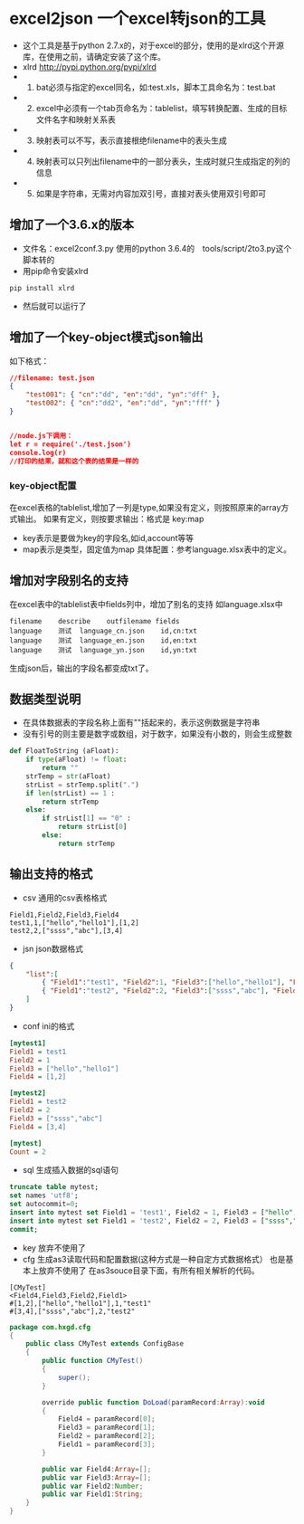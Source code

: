 # excel2json 一个excel转json的工具
- 这个工具是基于python 2.7.x的，对于excel的部分，使用的是xlrd这个开源库，在使用之前，请确定安装了这个库。
- xlrd http://pypi.python.org/pypi/xlrd
- 1. bat必须与指定的excel同名，如:test.xls，脚本工具命名为：test.bat
- 2. excel中必须有一个tab页命名为：tablelist，填写转换配置、生成的目标文件名字和映射关系表
- 3. 映射表可以不写，表示直接根绝filename中的表头生成
- 4. 映射表可以只列出filename中的一部分表头，生成时就只生成指定的列的信息
- 5. 如果是字符串，无需对内容加双引号，直接对表头使用双引号即可

## 增加了一个3.6.x的版本
- 文件名：excel2conf.3.py 使用的python 3.6.4的　tools/script/2to3.py这个脚本转的
- 用pip命令安装xlrd  
```dos
pip install xlrd
```
- 然后就可以运行了

## 增加了一个key-object模式json输出
如下格式：
```json
//filename: test.json
{
	"test001": { "cn":"dd", "en":"dd", "yn":"dff" },
	"test002": { "cn":"dd2", "en":"dd", "yn":"fff" }
}


//node.js下调用：
let r = require('./test.json')
console.log(r)
//打印的结果，就和这个表的结果是一样的

```

### key-object配置
在excel表格的tablelist,增加了一列是type,如果没有定义，则按照原来的array方式输出。
如果有定义，则按要求输出：格式是  key:map
- key表示是要做为key的字段名,如id,account等等
- map表示是类型，固定值为map
具体配置：参考language.xlsx表中的定义。

## 增加对字段别名的支持
在excel表中的tablelist表中fields列中，增加了别名的支持
如language.xlsx中
```
filename	describe	outfilename	fields
language	测试	language_cn.json	id,cn:txt
language	测试	language_en.json	id,en:txt
language	测试	language_yn.json	id,yn:txt
```
生成json后，输出的字段名都变成txt了。


## 数据类型说明
- 在具体数据表的字段名称上面有""括起来的，表示这例数据是字符串
- 没有引号的则主要是数字或数组，对于数字，如果没有小数的，则会生成整数
```python
def FloatToString (aFloat):
    if type(aFloat) != float:
        return ""
    strTemp = str(aFloat)
    strList = strTemp.split(".")
    if len(strList) == 1 :
        return strTemp
    else:
        if strList[1] == "0" :
            return strList[0]
        else:
            return strTemp
```

## 输出支持的格式
- csv 通用的csv表格格式
```csv
Field1,Field2,Field3,Field4
test1,1,["hello","hello1"],[1,2]
test2,2,["ssss","abc"],[3,4]
```
- jsn json数据格式
```json
{
	"list":[
		{ "Field1":"test1", "Field2":1, "Field3":["hello","hello1"], "Field4":[1,2] },
		{ "Field1":"test2", "Field2":2, "Field3":["ssss","abc"], "Field4":[3,4] }
	]
}

```
- conf ini的格式
```ini
[mytest1]
Field1 = test1
Field2 = 1
Field3 = ["hello","hello1"]
Field4 = [1,2]

[mytest2]
Field1 = test2
Field2 = 2
Field3 = ["ssss","abc"]
Field4 = [3,4]

[mytest]
Count = 2
```
- sql 生成插入数据的sql语句
```sql
truncate table mytest;
set names 'utf8';
set autocommit=0;
insert into mytest set Field1 = 'test1', Field2 = 1, Field3 = ["hello","hello1"], Field4 = [1,2];
insert into mytest set Field1 = 'test2', Field2 = 2, Field3 = ["ssss","abc"], Field4 = [3,4];
commit;
```
- key 放弃不使用了
- cfg 生成as3读取代码和配置数据(这种方式是一种自定方式数据格式） 也是基本上放弃不使用了  在as3souce目录下面，有所有相关解析的代码。
```data
[CMyTest]
<Field4,Field3,Field2,Field1>
#[1,2],["hello","hello1"],1,"test1"
#[3,4],["ssss","abc"],2,"test2"
```
```actionscript
package com.hxgd.cfg
{
    public class CMyTest extends ConfigBase
    {
        public function CMyTest()
        {
            super();
        }

        override public function DoLoad(paramRecord:Array):void
        {
            Field4 = paramRecord[0];
            Field3 = paramRecord[1];
            Field2 = paramRecord[2];
            Field1 = paramRecord[3];
        }

        public var Field4:Array=[];
        public var Field3:Array=[];
        public var Field2:Number;
        public var Field1:String;
    }
}

```

